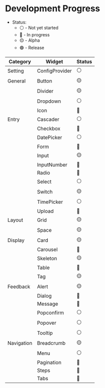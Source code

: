 # Development Progress

- Status:
  - ⚪️ - Not yet started
  - 🔵 - In progress
  - 🟡 - Alpha
  - 🟢 - Release

| Category   | Widget         | Status |
| ---------- | -------------- | ------ |
| Setting    | ConfigProvider | ⚪️    |
| General    | Button         | 🟡     |
|            | Divider        | 🟡     |
|            | Dropdown       | ⚪️    |
|            | Icon           | 🔵     |
| Entry      | Cascader       | ⚪️    |
|            | Checkbox       | 🔵     |
|            | DatePicker     | ⚪️    |
|            | Form           | 🔵     |
|            | Input          | 🟡     |
|            | InputNumber    | 🔵     |
|            | Radio          | 🔵     |
|            | Select         | ⚪️    |
|            | Switch         | 🟡     |
|            | TimePicker     | ⚪️    |
|            | Upload         | 🔵     |
| Layout     | Grid           | 🟡     |
|            | Space          | 🟡     |
| Display    | Card           | 🟡     |
|            | Carousel       | 🔵     |
|            | Skeleton       | 🟡     |
|            | Table          | 🔵     |
|            | Tag            | 🟡     |
| Feedback   | Alert          | 🟡     |
|            | Dialog         | 🔵     |
|            | Message        | 🔵     |
|            | Popconfirm     | ⚪️    |
|            | Popover        | ⚪️    |
|            | Tooltip        | ⚪️    |
| Navigation | Breadcrumb     | 🟡     |
|            | Menu           | ⚪️    |
|            | Pagination     | 🔵     |
|            | Steps          | 🔵     |
|            | Tabs           | 🔵     |
